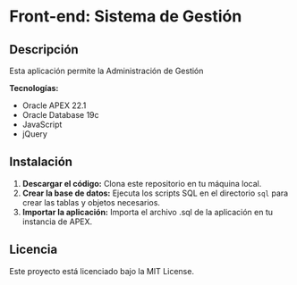 # Front-end: Sistema de Gestión

## Descripción

Esta aplicación permite la Administración de Gestión

**Tecnologías:**

* Oracle APEX 22.1
* Oracle Database 19c
* JavaScript
* jQuery

## Instalación

1. **Descargar el código:** Clona este repositorio en tu máquina local.
2. **Crear la base de datos:** Ejecuta los scripts SQL en el directorio `sql` para crear las tablas y objetos necesarios.
3. **Importar la aplicación:** Importa el archivo .sql de la aplicación en tu instancia de APEX.

## Licencia

Este proyecto está licenciado bajo la MIT License.
